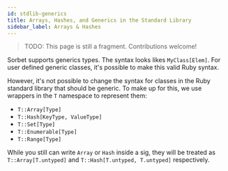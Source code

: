 ```yaml
---
id: stdlib-generics
title: Arrays, Hashes, and Generics in the Standard Library
sidebar_label: Arrays & Hashes
---
```


> TODO: This page is still a fragment. Contributions welcome!

Sorbet supports generics types. The syntax looks likes `MyClass[Elem]`. For user defined generic classes, it's possible
to make this valid Ruby syntax.

However, it's not possible to change the syntax for classes in the Ruby standard library that should be generic. To make
up for this, we use wrappers in the `T` namespace to represent them:

- `T::Array[Type]`
- `T::Hash[KeyType, ValueType]`
- `T::Set[Type]`
- `T::Enumerable[Type]`
- `T::Range[Type]`

While you still can write `Array` or `Hash` inside a sig, they will be treated as `T::Array[T.untyped]` and
`T::Hash[T.untyped, T.untyped]` respectively.
